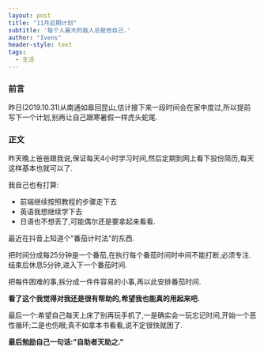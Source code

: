 ```yaml
---
layout: post
title: "11月近期计划"
subtitle: '每个人最大的敌人总是他自己.'
author: "Ivens"
header-style: text
tags:
  - 生活
---
```


### 前言
昨日(2019.10.31)从南通如皋回昆山,估计接下来一段时间会在家中度过,所以提前写下一个计划,别再让自己跟寒暑假一样虎头蛇尾.

### 正文

昨天晚上爸爸跟我说,保证每天4小时学习时间,然后定期到网上看下投份简历,每天这样基本也就可以了.

我自己也有打算:
- 前端继续按照教程的步骤走下去
- 英语我想继续学下去
- 日语也不想丢了,可能偶尔还是要拿起来看看.

最近在抖音上知道个"番茄计时法"的东西.

把时间分成每25分钟是一个番茄,在执行每个番茄时间时中间不能打断,必须专注.结束后休息5分钟,进入下一个番茄时间.

把每件困难的事,拆分成一件件容易的小事,再以此安排番茄时间.

**看了这个我觉得对我还是很有帮助的,希望我也能真的用起来吧.**

最后一个:希望自己每天上床了别再玩手机了,一是确实会一玩忘记时间,开始一个恶性循环;二是也伤眼;真不如拿本书看看,说不定很快就困了.

**最后勉励自己一句话:"自助者天助之."**